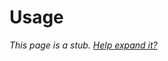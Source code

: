 # Usage

*This page is a stub. [Help expand it?](https://github.com/screepers/screeps-typescript-starter/blob/v3.0/docs/getting-started/usage.md)*
